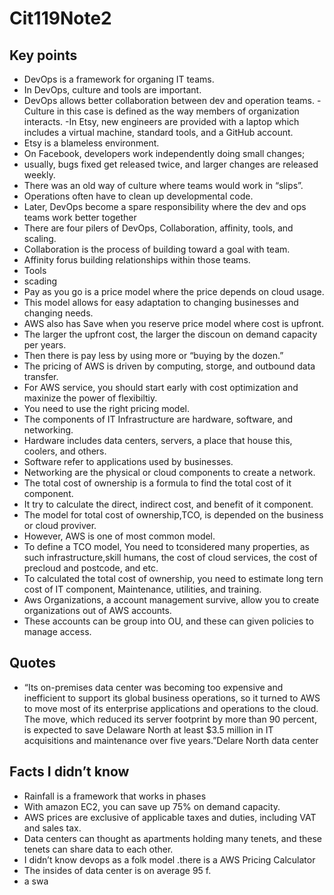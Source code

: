 # Cit119Note2
## Key points
- DevOps is a framework for organing IT teams.
- In DevOps, culture and tools are important.
- DevOps allows better collaboration between dev and operation teams.
-Culture in this case is defined as the way members of organization interacts.
-In Etsy, new engineers are provided with a laptop which includes a virtual machine, standard tools, and a GitHub account.
- Etsy is a blameless environment.
- On Facebook, developers work independently doing small changes;
- usually, bugs fixed get released twice, and larger changes are released weekly.
- There was an old way of culture where teams would work in “slips”.
- Operations often have to clean up developmental code.
- Later, DevOps become a spare responsibility where the dev and ops teams work better together
- There are four pilers of DevOps, Collaboration, affinity, tools, and scaling.
- Collaboration is the process of building toward a goal with team.
- Affinity forus building relationships within those teams.
- Tools
- scading
- Pay as you go is a price model where the price depends on cloud usage.
- This model allows for easy adaptation to changing businesses and changing needs.
- AWS also has Save when you reserve price model where cost is upfront.
- The larger the upfront cost, the larger the discoun on demand capacity per years.
- Then there is pay less by using more or “buying by the dozen.”
- The pricing of AWS is driven by computing, storge, and outbound data transfer.
- For AWS service, you should start early with cost optimization and maxinize the power of flexibiltiy.
- You need to use the right pricing model. 
- The components of IT Infrastructure are hardware, software, and networking.
- Hardware includes data centers, servers, a place that house this, coolers, and others.
- Software refer to applications used by businesses.
- Networking are the physical or cloud components to create a network.
- The total cost of ownership is a formula to find the total cost of it component.
- It try to calculate the direct, indirect cost, and benefit of it component.
- The model for total cost of ownership,TCO, is depended on the business or cloud proviver.
- However, AWS is one of most common model.
- To define a TCO model, You need to tconsidered many properties, as such infrastructure,skill  humans, the cost of cloud services, the cost of precloud and postcode, and etc.
- To calculated the total cost of ownership, you need to estimate long tern cost of IT component, Maintenance, utilities, and training.
- Aws Organizations, a account management survive, allow you to create organizations out of AWS accounts.
- These accounts can be group into OU, and these can given policies to manage access.
## Quotes
- “Its on-premises data center was becoming too expensive and inefficient to support its global business operations, so it turned to AWS to move most of its enterprise applications and operations to the cloud. The move, which reduced its server footprint by more than 90 percent, is expected to save Delaware North at least $3.5 million in IT acquisitions and maintenance over five years.”Delare North data center
## Facts I didn’t know
- Rainfall is a framework that works in phases
- With amazon EC2, you can save up 75% on demand capacity.
- AWS prices are exclusive of applicable taxes and duties, including VAT and sales tax.
- Data centers can thought as apartments holding many tenets, and these tenets can share data to each other.
- I didn’t know devops as a folk model
.there is a AWS Pricing Calculator
- The insides of data center is on average 95 f.
- a swa
